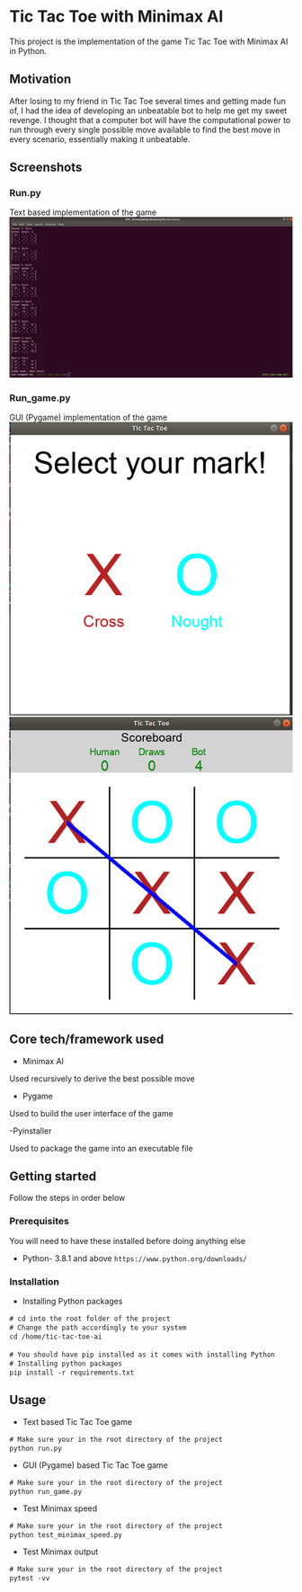 # Tic Tac Toe with Minimax AI
This project is the implementation of the game Tic Tac Toe with Minimax AI in Python.

## Motivation
After losing to my friend in Tic Tac Toe several times and getting made fun of, I had the idea of developing an unbeatable bot to help me get my sweet revenge.
I thought that a computer bot will have the computational power to run through every single possible move available to find the best move in every scenario, essentially making it unbeatable.

## Screenshots
### Run.py
Text based implementation of the game
![Alt text](images/run.png?raw=true "Tic Tac Toe in command prompt/terminal")

### Run_game.py
GUI (Pygame) implementation of the game
![Alt text](images/run_game.png?raw=true "Selection scene")
![Alt text](images/run_game2.png?raw=true "Game board scene")

## Core tech/framework used
- Minimax AI

Used recursively to derive the best possible move

- Pygame

Used to build the user interface of the game

-Pyinstaller

Used to package the game into an executable file

## Getting started
Follow the steps in order below

### Prerequisites
You will need to have these installed before doing anything else
- Python- 3.8.1 and above ```https://www.python.org/downloads/```
 
### Installation
- Installing Python packages
```
# cd into the root folder of the project
# Change the path accordingly to your system
cd /home/tic-tac-toe-ai

# You should have pip installed as it comes with installing Python
# Installing python packages
pip install -r requirements.txt
```

## Usage

- Text based Tic Tac Toe game
```
# Make sure your in the root directory of the project
python run.py
```

- GUI (Pygame) based Tic Tac Toe game
```
# Make sure your in the root directory of the project
python run_game.py
```

- Test Minimax speed
```
# Make sure your in the root directory of the project
python test_minimax_speed.py
```

- Test Minimax output
```
# Make sure your in the root directory of the project
pytest -vv
```
